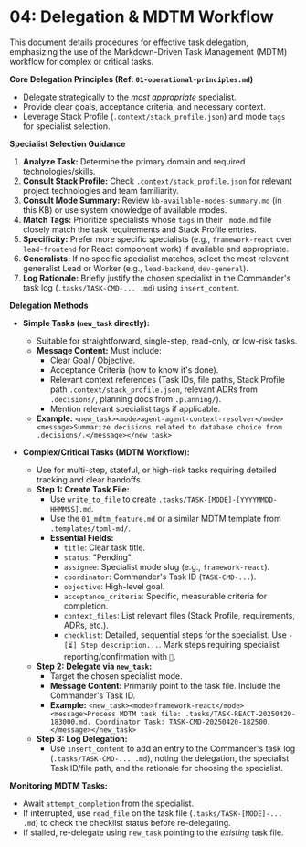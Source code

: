 # 04: Delegation & MDTM Workflow

This document details procedures for effective task delegation, emphasizing the use of the Markdown-Driven Task Management (MDTM) workflow for complex or critical tasks.

**Core Delegation Principles (Ref: `01-operational-principles.md`)**

*   Delegate strategically to the *most appropriate* specialist.
*   Provide clear goals, acceptance criteria, and necessary context.
*   Leverage Stack Profile (`.context/stack_profile.json`) and mode `tags` for specialist selection.

**Specialist Selection Guidance**

1.  **Analyze Task:** Determine the primary domain and required technologies/skills.
2.  **Consult Stack Profile:** Check `.context/stack_profile.json` for relevant project technologies and team familiarity.
3.  **Consult Mode Summary:** Review `kb-available-modes-summary.md` (in this KB) or use system knowledge of available modes.
4.  **Match Tags:** Prioritize specialists whose `tags` in their `.mode.md` file closely match the task requirements and Stack Profile entries.
5.  **Specificity:** Prefer more specific specialists (e.g., `framework-react` over `lead-frontend` for React component work) if available and appropriate.
6.  **Generalists:** If no specific specialist matches, select the most relevant generalist Lead or Worker (e.g., `lead-backend`, `dev-general`).
7.  **Log Rationale:** Briefly justify the chosen specialist in the Commander's task log (`.tasks/TASK-CMD-... .md`) using `insert_content`.

**Delegation Methods**

*   **Simple Tasks (`new_task` directly):**
    *   Suitable for straightforward, single-step, read-only, or low-risk tasks.
    *   **Message Content:** Must include:
        *   Clear Goal / Objective.
        *   Acceptance Criteria (how to know it's done).
        *   Relevant context references (Task IDs, file paths, Stack Profile path `.context/stack_profile.json`, relevant ADRs from `.decisions/`, planning docs from `.planning/`).
        *   Mention relevant specialist tags if applicable.
    *   **Example:** `<new_task><mode>agent-agent-context-resolver</mode><message>Summarize decisions related to database choice from .decisions/.</message></new_task>`

*   **Complex/Critical Tasks (MDTM Workflow):**
    *   Use for multi-step, stateful, or high-risk tasks requiring detailed tracking and clear handoffs.
    *   **Step 1: Create Task File:**
        *   Use `write_to_file` to create `.tasks/TASK-[MODE]-[YYYYMMDD-HHMMSS].md`.
        *   Use the `01_mdtm_feature.md` or a similar MDTM template from `.templates/toml-md/`.
        *   **Essential Fields:**
            *   `title`: Clear task title.
            *   `status`: "Pending".
            *   `assignee`: Specialist mode slug (e.g., `framework-react`).
            *   `coordinator`: Commander's Task ID (`TASK-CMD-...`).
            *   `objective`: High-level goal.
            *   `acceptance_criteria`: Specific, measurable criteria for completion.
            *   `context_files`: List relevant files (Stack Profile, requirements, ADRs, etc.).
            *   `checklist`: Detailed, sequential steps for the specialist. Use `- [⏳] Step description...`. Mark steps requiring specialist reporting/confirmation with `📣`.
    *   **Step 2: Delegate via `new_task`:**
        *   Target the chosen specialist mode.
        *   **Message Content:** Primarily point to the task file. Include the Commander's Task ID.
        *   **Example:** `<new_task><mode>framework-react</mode><message>Process MDTM task file: .tasks/TASK-REACT-20250420-183000.md. Coordinator Task: TASK-CMD-20250420-182500.</message></new_task>`
    *   **Step 3: Log Delegation:**
        *   Use `insert_content` to add an entry to the Commander's task log (`.tasks/TASK-CMD-... .md`), noting the delegation, the specialist Task ID/file path, and the rationale for choosing the specialist.

**Monitoring MDTM Tasks:**

*   Await `attempt_completion` from the specialist.
*   If interrupted, use `read_file` on the task file (`.tasks/TASK-[MODE]-... .md`) to check the checklist status before re-delegating.
*   If stalled, re-delegate using `new_task` pointing to the *existing* task file.